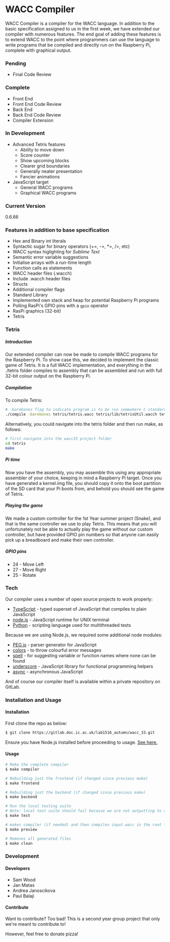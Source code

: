 # WACC Compiler

WACC Compiler is a compiler for the WACC language. In addition to the basic specification assigned to us in the first week, we have extended our compiler with numerous features. The end goal of adding these features is to extend WACC to the point where programmers can use the language to write programs that be compiled and directly run on the Raspberry Pi, complete with graphical output.

### Pending
- Final Code Review

### Complete
- Front End
- Front End Code Review
- Back End
- Back End Code Review
- Compiler Extension

### In Development
- Advanced Tetris features
  - Ability to move down
  - Score counter
  - Show upcoming blocks
  - Clearer grid boundaries
  - Generally neater presentation
  - Fancier animations
- JavaScript target
  - General WACC programs
  - Graphical WACC programs

### Current Version
0.6.66

### Features in addition to base specification
- Hex and Binary int literals
- Syntactic sugar for binary operators (+=, -=, *=, /=, etc)
- WACC syntax higlighting for *Sublime Text*
- Semantic error variable suggestions
- Initialise arrays with a run-time length
- Function calls as statements
- WACC header files (.wacch)
- Include .wacch header files
- Structs
- Additional compiler flags
- Standard Library
- Implemented own stack and heap for potential Raspberry Pi programs
- Polling RasPi's GPIO pins with a `gpio` operator
- RasPi graphics (32-bit)
- Tetris

### Tetris
##### Introduction
Our extended compiler can now be made to compile WACC programs for the Raspberry Pi. To show case this, we decided to implement the classic game of Tetris. It is a full WACC implementation, and everything in the ./tetris folder compiles to assembly that can be assembled and run with full 32-bit colour output on the Raspberry Pi.

##### Compilation
To compile Tetris:
```sh
# -barebones flag to indicate program is to be run somewhere C standard library can't be called
./compile -barebones tetris/tetris.wacc tetris/lib/tetrisUtil.wacch tetris/lib/gx.wacch tetris/lib/block.wacch tetris/lib/array.wacch
```

Alternatively, you could navigate into the tetris folder and then run make, as follows:
```sh
# first navigate into the wacc33 project folder
cd tetris
make
```

##### Pi time
Now you have the assembly, you may assemble this using any appropriate assembler of your choice, keeping in mind a Raspberry Pi target. Once you have generated a kernel.img file, you should copy it onto the boot partition of the SD card that your Pi boots from, and behold you should see the game of Tetris.

##### Playing the game
We made a custom controller for the 1st Year summer project (Snake), and that is the same controller we use to play Tetris. This means that you will unfortunately not be able to actually play the game without our custom controller, but have provided GPIO pin numbers so that anyone can easily pick up a breadboard and make their own controller.

##### GPIO pins
- 24 - Move Left
- 27 - Move Right
- 25 - Rotate

### Tech
Our compiler uses a number of open source projects to work properly:

* [TypeScript] - typed superset of JavaScript that compiles to plain JavaScript
* [node.js] - JavaScript runtime for UNIX terminal
* [Python] - scripting language used for multithreaded tests

Because we are using Node.js, we required some additional node modules:
* [PEG.js] - parser generator for JavaScript
* [colors] - to throw colourful error messages
* [spell] - for suggesting variable or function names where none can be found
* [underscore] - JavaScript library for functional programming helpers
* [async] - asynchronous JavaScript

And of course our compiler itself is available within a private repository on GitLab.

### Installation and Usage

#### Installation
First clone the repo as below:

```sh
$ git clone https://gitlab.doc.ic.ac.uk/lab1516_autumn/wacc_33.git
```

Ensure you have Node.js installed before proceeding to usage. [See here.]

#### Usage

```sh
# Make the complete compiler
$ make compiler
```

```sh
# Rebuilding just the frontend (if changed since previous make)
$ make frontend
```

```sh
# Rebuilding just the backend (if changed since previous make)
$ make backend
```

```sh
# Run the local testing suite
# Note: local test suite should fail because we are not outputting to a file and not stdout
$ make test
```

```sh
# makes compiler (if needed) and then compiles input.wacc in the root folder
$ make preview
```

```sh
# Removes all generated files
$ make clean
```

### Development

#### Developers
* Sam Wood
* Jan Matas
* Andrea Janoscikova
* Paul Balaji

#### Contribute

Want to contribute? Too bad! This is a second year group project that only we're meant to contribute to!

However, feel free to donate pizza!



[//]: # (These are reference links used in the body of this note and get stripped out when the markdown processor does its job. There is no need to format nicely because it shouldn't be seen. Thanks SO - http://stackoverflow.com/questions/4823468/store-comments-in-markdown-syntax)


   [git-repo-url]: <https://gitlab.doc.ic.ac.uk/lab1516_autumn/wacc_33.git>
   [TypeScript]: <http://www.typescriptlang.org/>
   [PEG.js]: <http://pegjs.org/>
   [node.js]: <https://nodejs.org/en/>
   [Python]: <https://www.python.org>
   [colors]: <https://github.com/marak/colors.js/>
   [spell]: <https://github.com/dscape/spell>
   [underscore]: <http://underscorejs.org/>
   [async]: <https://github.com/caolan/async>
   [See here.]: <https://nodejs.org/en/download/package-manager/>